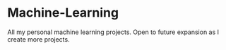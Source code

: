 # Machine-Learning
All my personal machine learning projects. Open to future expansion as I create more projects.
